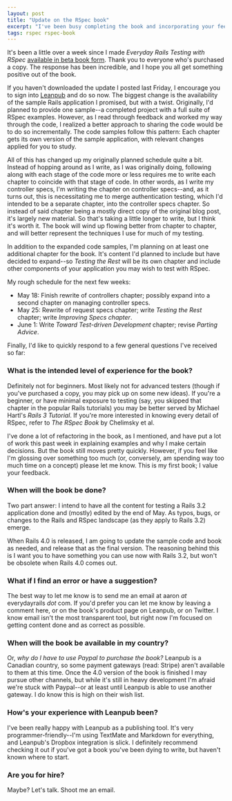 ```yaml
---
layout: post
title: "Update on the RSpec book"
excerpt: "I've been busy completing the book and incorporating your feedback. Here's where things stand at the moment, along with answers to some questions I've received."
tags: rspec rspec-book
---
```


It's been a little over a week since I made _Everyday Rails Testing with RSpec_ [available in beta book form](http://leanpub.com/everydayrailsrspec). Thank you to everyone who's purchased a copy. The response has been incredible, and I hope you all get something positive out of the book.

If you haven't downloaded the update I posted last Friday, I encourage you to sign into [Leanpub](http://leanpub.com/) and do so now. The biggest change is the availability of the sample Rails application I promised, but with a twist. Originally, I'd planned to provide one sample--a completed project with a full suite of RSpec examples. However, as I read through feedback and worked my way through the code, I realized a better approach to sharing the code would be to do so incrementally. The code samples follow this pattern: Each chapter gets its own version of the sample application, with relevant changes applied for you to study.

All of this has changed up my originally planned schedule quite a bit. Instead of hopping around as I write, as I was originally doing, following along with each stage of the code more or less requires me to write each chapter to coincide with that stage of code. In other words, as I write my controller specs, I'm writing the chapter on controller specs--and, as it turns out, this is necessitating me to merge authentication testing, which I'd intended to be a separate chapter, into the controller specs chapter. So instead of said chapter being a mostly direct copy of the original blog post, it's largely new material. So that's taking a little longer to write, but I think it's worth it. The book will wind up flowing better from chapter to chapter, and will better represent the techniques I use for much of my testing.

In addition to the expanded code samples, I'm planning on at least one additional chapter for the book. It's content I'd planned to include but have decided to expand--so _Testing the Rest_ will be its own chapter and include other components of your application you may wish to test with RSpec.

My rough schedule for the next few weeks:

* May 18: Finish rewrite of controllers chapter; possibly expand into a second chapter on managing controller specs.
* May 25: Rewrite of request specs chapter; write _Testing the Rest_ chapter; write _Improving Specs chapter_.
* June 1: Write _Toward Test-driven Development_ chapter; revise _Parting Advice_.

Finally, I'd like to quickly respond to a few general questions I've received so far:

### What is the intended level of experience for the book?

Definitely not for beginners. Most likely not for advanced testers (though if you've purchased a copy, you may pick up on some new ideas). If you're a beginner, or have minimal exposure to testing (say, you skipped that chapter in the popular Rails tutorials) you may be better served by Michael Hartl's _Rails 3 Tutorial_. If you're more interested in knowing every detail of RSpec, refer to _The RSpec Book_ by Chelimsky et al.

I've done a lot of refactoring in the book, as I mentioned, and have put a lot of work this past week in explaining examples and why I make certain decisions. But the book still moves pretty quickly. However, if you feel like I'm glossing over something too much (or, conversely, am spending way too much time on a concept) please let me know. This is my first book; I value your feedback.

### When will the book be done?

Two part answer: I intend to have all the content for testing a Rails 3.2 application done and (mostly) edited by the end of May. As typos, bugs, or changes to the Rails and RSpec landscape (as they apply to Rails 3.2) emerge.

When Rails 4.0 is released, I am going to update the sample code and book as needed, and release that as the final version. The reasoning behind this is I want you to have something you can use now with Rails 3.2, but won't be obsolete when Rails 4.0 comes out.

### What if I find an error or have a suggestion?

The best way to let me know is to send me an email at aaron _at_ everydayrails _dot_ com. If you'd prefer you can let me know by leaving a comment here, or on the book's product page on Leanpub, or on Twitter. I know email isn't the most transparent tool, but right now I'm focused on getting content done and as correct as possible.

### When will the book be available in my country?

Or, _why do I have to use Paypal to purchase the book?_ Leanpub is a Canadian country, so some payment gateways (read: Stripe) aren't available to them at this time. Once the 4.0 version of the book is finished I may pursue other channels, but while it's still in heavy development I'm afraid we're stuck with Paypal--or at least until Leanpub is able to use another gateway. I do know this is high on their wish list.

### How's your experience with Leanpub been?

I've been really happy with Leanpub as a publishing tool. It's very programmer-friendly--I'm using TextMate and Markdown for everything, and Leanpub's Dropbox integration is slick. I definitely recommend checking it out if you've got a book you've been dying to write, but haven't known where to start.

### Are you for hire?

Maybe? Let's talk. Shoot me an email.